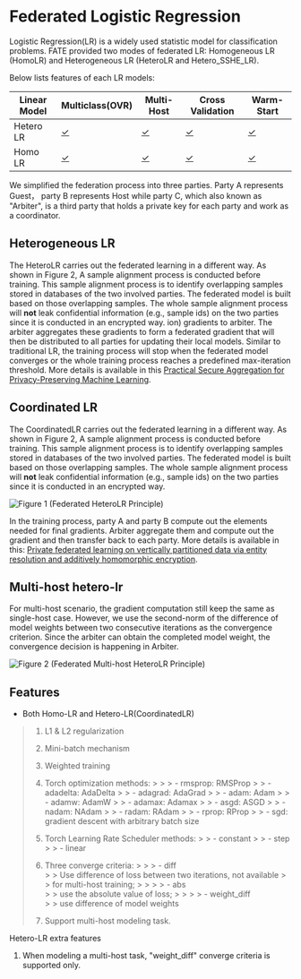 # Federated Logistic Regression

Logistic Regression(LR) is a widely used statistic model for
classification problems. FATE provided two modes of federated LR:
Homogeneous LR (HomoLR) and Heterogeneous LR (HeteroLR and Hetero_SSHE_LR).

Below lists features of each LR models:

| Linear Model  	 | Multiclass(OVR)                                                             | Multi-Host                                     	                           | Cross Validation                                                      	 | Warm-Start                                                                 |
|-----------------|-----------------------------------------------------------------------------|----------------------------------------------------------------------------|-------------------------------------------------------------------------|----------------------------------------------------------------------------|
| Hetero LR     	 | [&check;](../../../examples/pipeline/coordinated_lr/test_lr_multi_class.py) | [&check;](../../../examples/pipeline/coordinated_lr/test_lr_multi_host.py) | [&check;](../../../examples/pipeline/coordinated_lr/test_lr_cv.py)      | [&check;](../../../examples/pipeline/coordinated_lr/test_lr_warm_start.py) |
| Homo LR       	 | [&check;]()                                                                 | [&check;]()                                                                | [&check;]()                                                             | [&check;]()                                                                |

We simplified the federation process into three parties. Party A
represents Guest， party B represents Host while party C, which also
known as "Arbiter", is a third party that holds a private key for each
party and work as a coordinator.

## Heterogeneous LR

The HeteroLR carries out the federated learning in a different way. As
shown in Figure 2, A sample alignment process is conducted before
training. This sample alignment process is to identify overlapping
samples stored in databases of the two involved parties. The federated
model is built based on those overlapping samples. The whole sample
alignment process will **not** leak confidential information (e.g.,
sample ids) on the two parties since it is conducted in an encrypted
way.
ion) gradients to
arbiter. The arbiter aggregates these gradients to form a federated
gradient that will then be distributed to all parties for updating their
local models. Similar to traditional LR, the training process will stop
when the federated model converges or the whole training process reaches
a predefined max-iteration threshold. More details is available in this
[Practical Secure Aggregation for Privacy-Preserving Machine Learning](https://dl.acm.org/citation.cfm?id=3133982).

## Coordinated LR

The CoordinatedLR carries out the federated learning in a different way. As
shown in Figure 2, A sample alignment process is conducted before
training. This sample alignment process is to identify overlapping
samples stored in databases of the two involved parties. The federated
model is built based on those overlapping samples. The whole sample
alignment process will **not** leak confidential information (e.g.,
sample ids) on the two parties since it is conducted in an encrypted
way.

![Figure 1 (Federated HeteroLR Principle)](../images/HeteroLR.png)

In the training process, party A and party B compute out the elements
needed for final gradients. Arbiter aggregate them and compute out the
gradient and then transfer back to each party. More details is available in
this: [Private federated learning on vertically partitioned data via entity resolution and additively homomorphic encryption](https://arxiv.org/abs/1711.10677).

## Multi-host hetero-lr

For multi-host scenario, the gradient computation still keep the same as
single-host case. However, we use the second-norm of the difference of
model weights between two consecutive iterations as the convergence
criterion. Since the arbiter can obtain the completed model weight, the
convergence decision is happening in Arbiter.

![Figure 2 (Federated Multi-host HeteroLR
Principle)](../images/hetero_lr_multi_host.png)

## Features

- Both Homo-LR and Hetero-LR(CoordinatedLR)

> 1. L1 & L2 regularization
>
> 2. Mini-batch mechanism
>
> 3. Weighted training
>
> 4. Torch optimization methods:
     >
     >     > - rmsprop: RMSProp
     >     >   - adadelta: AdaDelta
     >     >   - adagrad: AdaGrad
     >     >   - adam: Adam
     >     >   - adamw: AdamW
     >     >   - adamax: Adamax
     >     >   - asgd: ASGD
     >     >   - nadam: NAdam
     >     >   - radam: RAdam
     >     >   - rprop: RProp
     >     >   - sgd: gradient descent with arbitrary batch size
>
> 5. Torch Learning Rate Scheduler methods:
     >     > - constant
     >     >   - step
     >     >   - linear
>
> 5. Three converge criteria:
     >
     >     > - diff  
               > >     Use difference of loss between two iterations, not available
               > >     for multi-host training;
     >     >
     >     >   - abs  
                 > >     use the absolute value of loss;
     >     >
     >     >   - weight\_diff  
                 > >     use difference of model weights
>
> 6. Support multi-host modeling task.


Hetero-LR extra features

1. When modeling a multi-host task, "weight\_diff" converge criteria is supported only.
